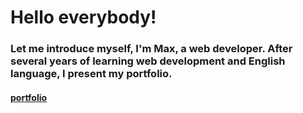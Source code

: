 # Hello everybody!
### Let me introduce myself, I'm Max, a web developer. After several years of learning web development and English language, I present my portfolio.

#### [portfolio](https://conservative.netlify.app/)